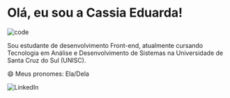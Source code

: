 # Olá, eu sou a Cassia Eduarda!

![code](https://user-images.githubusercontent.com/80048051/226607683-e9b692b9-0ba6-44ff-8333-dadc2cca2419.gif)


Sou estudante de desenvolvimento Front-end, atualmente cursando Tecnologia em Análise e Desenvolvimento de Sistemas na Universidade de Santa Cruz do Sul (UNISC).

😄 Meus pronomes: Ela/Dela

<img src="(https://camo.githubusercontent.com/d172f6a……6c696e6…](https://www.linkedin.com/in/cassia-eduarda-scherer/)" alt="LinkedIn" data-canonical-src="https://img.shields.io/badge/linkedin-%230077B5.svg?&style=for-the-badge&logo=linkedin&logoColor=white&color=071A2C" style="max-width: 100%;">
